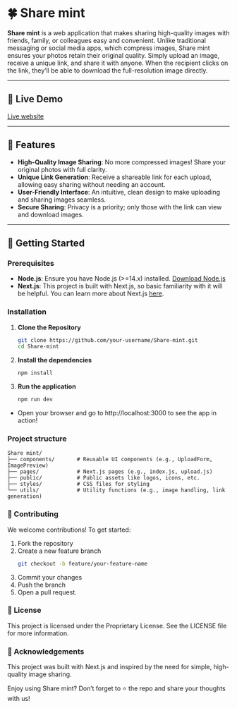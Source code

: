 # 🍀 Share mint

**Share mint** is a web application that makes sharing high-quality images with friends, family, or colleagues easy and convenient. Unlike traditional messaging or social media apps, which compress images, Share mint ensures your photos retain their original quality. Simply upload an image, receive a unique link, and share it with anyone. When the recipient clicks on the link, they’ll be able to download the full-resolution image directly.

---

## 🔗 Live Demo
[Live website](https://share-mint.vercel.app/)

---

## 🌟 Features
- **High-Quality Image Sharing**: No more compressed images! Share your original photos with full clarity.
- **Unique Link Generation**: Receive a shareable link for each upload, allowing easy sharing without needing an account.
- **User-Friendly Interface**: An intuitive, clean design to make uploading and sharing images seamless.
- **Secure Sharing**: Privacy is a priority; only those with the link can view and download images.
  
---

## 🚀 Getting Started

### Prerequisites
- **Node.js**: Ensure you have Node.js (>=14.x) installed. [Download Node.js](https://nodejs.org/)
- **Next.js**: This project is built with Next.js, so basic familiarity with it will be helpful. You can learn more about Next.js [here](https://nextjs.org/).

### Installation

1. **Clone the Repository**
   ```bash
   git clone https://github.com/your-username/Share-mint.git
   cd Share-mint

2. **Install the dependencies**
    ```bash
    npm install

3. **Run the application**
    ```bash
    npm run dev

- Open your browser and go to http://localhost:3000 to see the app in action!

### Project structure
    Share mint/
    ├── components/       # Reusable UI components (e.g., UploadForm, ImagePreview)
    ├── pages/            # Next.js pages (e.g., index.js, upload.js)
    ├── public/           # Public assets like logos, icons, etc.
    ├── styles/           # CSS files for styling
    └── utils/            # Utility functions (e.g., image handling, link generation)

### 🤝 Contributing
We welcome contributions! To get started:

1. Fork the repository
2. Create a new feature branch
    ```bash
    git checkout -b feature/your-feature-name

3. Commit your changes
4. Push the branch
5. Open a pull request.

### 📄 License
This project is licensed under the Proprietary License. See the LICENSE file for more information.

### 📝 Acknowledgements
This project was built with Next.js and inspired by the need for simple, high-quality image sharing.

Enjoy using Share mint? Don’t forget to ⭐ the repo and share your thoughts with us!
